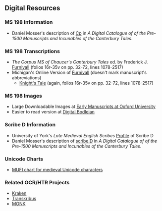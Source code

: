 ## Digital Resources

### MS 198 Information

- Daniel Mosser's description of [Cp](http://mossercatalogue.net/record.php?recID=Cp) in *A Digital Catalogue of of the
Pre-1500 Manuscripts and Incunables of the
Canterbury Tales*.

### MS 198 Transcriptions

- *The Corpus MS of Chaucer's Canterbury Tales* ed. by Frederick J. [Furnivall](https://babel.hathitrust.org/cgi/pt?id=uva.x030198621;view=1up;seq=25)
(folios 16r-35v on pp. 32-72, lines 1078-2517)
- Michigan's Online Version of [Furnivall](https://quod.lib.umich.edu/cgi/t/text/text-idx?c=cme;cc=cme;view=toc;idno=AGZ8235.0001.001) (doesn't mark manuscript's abbreviations)
  - [Knight's Tale](https://quod.lib.umich.edu/c/cme/AGZ8235.0001.001/1:3.2?rgn=div2;view=fulltext) (again, folios 16r-35v on pp. 32-72, lines 1078-2517)

### MS 198 Images

- Large Downloadable Images at [Early Manuscripts at Oxford University](http://image.ox.ac.uk/show?collection=corpus&manuscript=ms198)
- Easier to read version at [Digital Bodleian](https://tinyurl.com/ycd26ohphttps://tinyurl.com/ycd26ohp)

### Scribe D Information

- University of York's *Late Medieval English Scribes* [Profile](https://www.medievalscribes.com/index.php?navtype=scribes&navappellation=John%20Marchaunt%20or%20Scribe%20D&browse=hands&id=1&msid=58&nav=off) of Scribe D
- Daniel Mosser's description of [scribe D](http://mossercatalogue.net/articles.php?artID=CTPDSCRD) in *A Digital Catalogue of of the
Pre-1500 Manuscripts and Incunables of the
Canterbury Tales*.

### Unicode Charts

- [MUFI chart for medieval Unicode characters](http://bora.uib.no/bitstream/handle/1956/10699/MUFI-Alphabetic-4-0.pdf?sequence=9&isAllowed=y)

### Related OCR/HTR Projects

- [Kraken](http://kraken.re/ketos.html)
- [Transkribus](https://transkribus.eu/Transkribus/)
- [MONK](http://www.ai.rug.nl/~lambert/Monk-collections-english.html)

